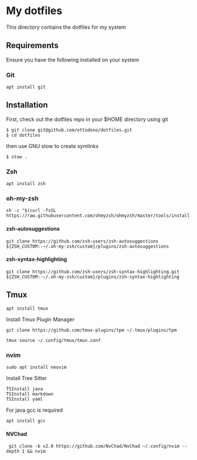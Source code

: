 # My dotfiles

This directory contains the dotfiles for my system

## Requirements

Ensure you have the following installed on your system

### Git

```
apt install git
```

## Installation

First, check out the dotfiles repo in your $HOME directory using git

```
$ git clone git@github.com/ottodono/dotfiles.git
$ cd dotfiles
```

then use GNU stow to create symlinks

```
$ stow .
```

### Zsh

```
apt install zsh
```

### oh-my-zsh
```
sh -c "$(curl -fsSL https://raw.githubusercontent.com/ohmyzsh/ohmyzsh/master/tools/install.sh)"
```

#### zsh-autosuggestions
```
git clone https://github.com/zsh-users/zsh-autosuggestions ${ZSH_CUSTOM:-~/.oh-my-zsh/custom}/plugins/zsh-autosuggestions
```

#### zsh-syntax-highlighting
```
git clone https://github.com/zsh-users/zsh-syntax-highlighting.git ${ZSH_CUSTOM:-~/.oh-my-zsh/custom}/plugins/zsh-syntax-highlighting
```

## Tmux
```
apt install tmux
```

Install Tmux Plugin Manager
```
git clone https://github.com/tmux-plugins/tpm ~/.tmux/plugins/tpm
```

```
tmux source ~/.config/tmux/tmux.conf
```

### nvim
```
sudo apt install neovim
```

Install Tree Sitter
```
TSInstall java
TSInstall markdown
TSInstall yaml
```
For java gcc is required
```
apt install gcc
````

#### NVChad
```
 git clone -b v2.0 https://github.com/NvChad/NvChad ~/.config/nvim --depth 1 && nvim
```


